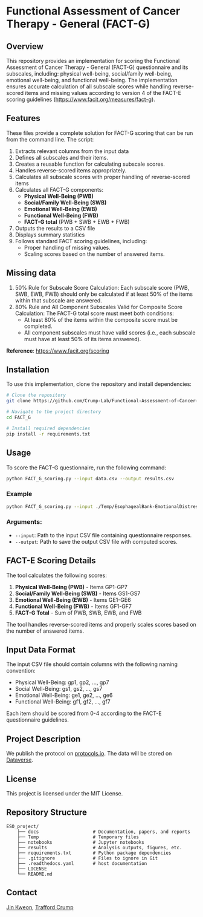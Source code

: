 # Functional Assessment of Cancer Therapy - General (FACT-G)

## Overview
This repository provides an implementation for scoring the Functional Assessment of Cancer Therapy - General (FACT-G) questionnaire and its subscales, including: physical well-being, social/family well-being, emotional well-being, and functional well-being. The implementation ensures accurate calculation of all subscale scores while handling reverse-scored items and missing values according to version 4 of the FACT-E scoring guidelines (https://www.facit.org/measures/fact-g).

## Features
These files provide a complete solution for FACT-G scoring that can be run from the command line. The script:
1. Extracts relevant columns from the input data
2. Defines all subscales and their items.
3. Creates a reusable function for calculating subscale scores.
4. Handles reverse-scored items appropriately.
5. Calculates all subscale scores with proper handling of reverse-scored items
6. Calculates all FACT-G components:
   - **Physical Well-Being (PWB)**
   - **Social/Family Well-Being (SWB)**
   - **Emotional Well-Being (EWB)**
   - **Functional Well-Being (FWB)**
   - **FACT-G total** (PWB + SWB + EWB + FWB)
7. Outputs the results to a CSV file
8. Displays summary statistics
9. Follows standard FACT scoring guidelines, including:
   - Proper handling of missing values.
   - Scaling scores based on the number of answered items.

## Missing data
1. 50% Rule for Subscale Score Calculation: Each subscale score (PWB, SWB, EWB, FWB) should only be calculated if at least 50% of the items within that subscale are answered.
2. 80% Rule and All Component Subscales Valid for Composite Score Calculation: The FACT-G total score must meet both conditions:
    - At least 80% of the items within the composite score must be completed.
    - All component subscales must have valid scores (i.e., each subscale must have at least 50% of its items answered).
      
**Reference**: https://www.facit.org/scoring 

## Installation
To use this implementation, clone the repository and install dependencies:

```bash
# Clone the repository
git clone https://github.com/Crump-Lab/Functional-Assessment-of-Cancer-Therapy---General.git FACT_G

# Navigate to the project directory
cd FACT_G

# Install required dependencies
pip install -r requirements.txt
```

## Usage
To score the FACT-G questionnaire, run the following command:

```bash
python FACT_G_scoring.py --input data.csv --output results.csv
```

### Example

```bash
python FACT_G_scoring.py --input ./Temp/EsophagealBank-EmotionalDistress_DATA_2025-02-13_1201.csv --output ./results/results.csv
```

### Arguments:
- `--input`: Path to the input CSV file containing questionnaire responses.
- `--output`: Path to save the output CSV file with computed scores.

## FACT-E Scoring Details

The tool calculates the following scores:

1. **Physical Well-Being (PWB)** - Items GP1-GP7
2. **Social/Family Well-Being (SWB)** - Items GS1-GS7
3. **Emotional Well-Being (EWB)** - Items GE1-GE6
4. **Functional Well-Being (FWB)** - Items GF1-GF7
5. **FACT-G Total** - Sum of PWB, SWB, EWB, and FWB

The tool handles reverse-scored items and properly scales scores based on the number of answered items.

## Input Data Format

The input CSV file should contain columns with the following naming convention:
- Physical Well-Being: gp1, gp2, ..., gp7
- Social Well-Being: gs1, gs2, ..., gs7
- Emotional Well-Being: ge1, ge2, ..., ge6
- Functional Well-Being: gf1, gf2, ..., gf7

Each item should be scored from 0-4 according to the FACT-E questionnaire guidelines.

## Project Description
We publish the protocol on [protocols.io](https://www.protocols.io/workspaces/crump-lab). The data will be stored on [Dataverse](https://borealisdata.ca/dataverse/crump_lab). 

## License
This project is licensed under the MIT License.

## Repository Structure

    ESO_project/ 
        ├── docs                    # Documentation, papers, and reports 
        ├── Temp                    # Temporary files
        ├── notebooks               # Jupyter notebooks 
        ├── results                 # Analysis outputs, figures, etc. 
        ├── requirements.txt        # Python package dependencies
        ├── .gitignore              # Files to ignore in Git
        ├── .readthedocs.yaml       # host documentation
        ├── LICENSE
        └── README.md

## Contact
[Jin Kweon](mailto:jin.kweon@mail.mcgill.ca), [Trafford Crump](mailto:trafford.crump@mcgill.ca)
